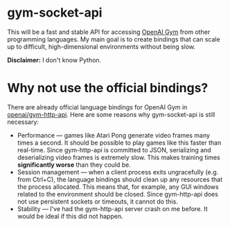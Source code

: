 # gym-socket-api

This will be a fast and stable API for accessing [OpenAI Gym](https://gym.openai.com) from other programming languages. My main goal is to create bindings that can scale up to difficult, high-dimensional environments without being slow.

**Disclaimer:** I don't know Python.

# Why not use the official bindings?

There are already official language bindings for OpenAI Gym in [openai/gym-http-api](https://github.com/openai/gym-http-api). Here are some reasons why gym-socket-api is still necessary:

 * Performance &mdash; games like Atari Pong generate video frames many times a second. It should be possible to play games like this faster than real-time. Since gym-http-api is committed to JSON, serializing and deserializing video frames is extremely slow. This makes training times **significantly worse** than they could be.
 * Session management &mdash; when a client process exits ungracefully (e.g. from Ctrl+C), the language bindings should clean up any resources that the process allocated. This means that, for example, any GUI windows related to the environment should be closed. Since gym-http-api does not use persistent sockets or timeouts, it cannot do this.
 * Stability &mdash; I've had the gym-http-api server crash on me before. It would be ideal if this did not happen.
